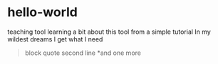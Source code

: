 # hello-world
teaching tool
learning a bit about this tool from a simple tutorial
In my wildest dreams I get what I need
>block quote
>second line
*and one more
